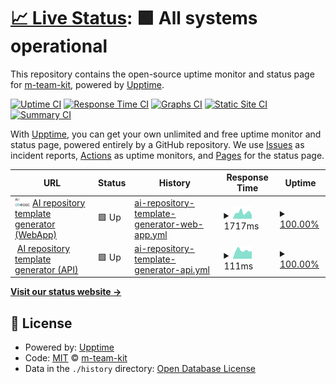 # [📈 Live Status](https://m-team-kit.github.io/templates-status): <!--live status--> **🟩 All systems operational**

This repository contains the open-source uptime monitor and status page for [m-team-kit](https://m-team-kit.github.io/templates-status), powered by [Upptime](https://github.com/upptime/upptime).

[![Uptime CI](https://github.com/m-team-kit/templates-status/workflows/Uptime%20CI/badge.svg)](https://github.com/m-team-kit/templates-status/actions?query=workflow%3A%22Uptime+CI%22)
[![Response Time CI](https://github.com/m-team-kit/templates-status/workflows/Response%20Time%20CI/badge.svg)](https://github.com/m-team-kit/templates-status/actions?query=workflow%3A%22Response+Time+CI%22)
[![Graphs CI](https://github.com/m-team-kit/templates-status/workflows/Graphs%20CI/badge.svg)](https://github.com/m-team-kit/templates-status/actions?query=workflow%3A%22Graphs+CI%22)
[![Static Site CI](https://github.com/m-team-kit/templates-status/workflows/Static%20Site%20CI/badge.svg)](https://github.com/m-team-kit/templates-status/actions?query=workflow%3A%22Static+Site+CI%22)
[![Summary CI](https://github.com/m-team-kit/templates-status/workflows/Summary%20CI/badge.svg)](https://github.com/m-team-kit/templates-status/actions?query=workflow%3A%22Summary+CI%22)

With [Upptime](https://upptime.js.org), you can get your own unlimited and free uptime monitor and status page, powered entirely by a GitHub repository. We use [Issues](https://github.com/m-team-kit/templates-status/issues) as incident reports, [Actions](https://github.com/m-team-kit/templates-status/actions) as uptime monitors, and [Pages](https://m-team-kit.github.io/templates-status) for the status page.

<!--start: status pages-->
<!-- This summary is generated by Upptime (https://github.com/upptime/upptime) -->
<!-- Do not edit this manually, your changes will be overwritten -->
<!-- prettier-ignore -->
| URL | Status | History | Response Time | Uptime |
| --- | ------ | ------- | ------------- | ------ |
| <img alt="" src="https://raw.githubusercontent.com/ai4eosc/status/master/static/logo.png" height="13"> [AI repository template generator (WebApp)](https://templates.cloud.ai4eosc.eu/) | 🟩 Up | [ai-repository-template-generator-web-app.yml](https://github.com/m-team-kit/templates-status/commits/HEAD/history/ai-repository-template-generator-web-app.yml) | <details><summary><img alt="Response time graph" src="./graphs/ai-repository-template-generator-web-app/response-time-week.png" height="20"> 1717ms</summary><br><a href="https://m-team-kit.github.io/templates-status/history/ai-repository-template-generator-web-app"><img alt="Response time 956" src="https://img.shields.io/endpoint?url=https%3A%2F%2Fraw.githubusercontent.com%2Fm-team-kit%2Ftemplates-status%2FHEAD%2Fapi%2Fai-repository-template-generator-web-app%2Fresponse-time.json"></a><br><a href="https://m-team-kit.github.io/templates-status/history/ai-repository-template-generator-web-app"><img alt="24-hour response time 4706" src="https://img.shields.io/endpoint?url=https%3A%2F%2Fraw.githubusercontent.com%2Fm-team-kit%2Ftemplates-status%2FHEAD%2Fapi%2Fai-repository-template-generator-web-app%2Fresponse-time-day.json"></a><br><a href="https://m-team-kit.github.io/templates-status/history/ai-repository-template-generator-web-app"><img alt="7-day response time 1717" src="https://img.shields.io/endpoint?url=https%3A%2F%2Fraw.githubusercontent.com%2Fm-team-kit%2Ftemplates-status%2FHEAD%2Fapi%2Fai-repository-template-generator-web-app%2Fresponse-time-week.json"></a><br><a href="https://m-team-kit.github.io/templates-status/history/ai-repository-template-generator-web-app"><img alt="30-day response time 1260" src="https://img.shields.io/endpoint?url=https%3A%2F%2Fraw.githubusercontent.com%2Fm-team-kit%2Ftemplates-status%2FHEAD%2Fapi%2Fai-repository-template-generator-web-app%2Fresponse-time-month.json"></a><br><a href="https://m-team-kit.github.io/templates-status/history/ai-repository-template-generator-web-app"><img alt="1-year response time 956" src="https://img.shields.io/endpoint?url=https%3A%2F%2Fraw.githubusercontent.com%2Fm-team-kit%2Ftemplates-status%2FHEAD%2Fapi%2Fai-repository-template-generator-web-app%2Fresponse-time-year.json"></a></details> | <details><summary><a href="https://m-team-kit.github.io/templates-status/history/ai-repository-template-generator-web-app">100.00%</a></summary><a href="https://m-team-kit.github.io/templates-status/history/ai-repository-template-generator-web-app"><img alt="All-time uptime 100.00%" src="https://img.shields.io/endpoint?url=https%3A%2F%2Fraw.githubusercontent.com%2Fm-team-kit%2Ftemplates-status%2FHEAD%2Fapi%2Fai-repository-template-generator-web-app%2Fuptime.json"></a><br><a href="https://m-team-kit.github.io/templates-status/history/ai-repository-template-generator-web-app"><img alt="24-hour uptime 100.00%" src="https://img.shields.io/endpoint?url=https%3A%2F%2Fraw.githubusercontent.com%2Fm-team-kit%2Ftemplates-status%2FHEAD%2Fapi%2Fai-repository-template-generator-web-app%2Fuptime-day.json"></a><br><a href="https://m-team-kit.github.io/templates-status/history/ai-repository-template-generator-web-app"><img alt="7-day uptime 100.00%" src="https://img.shields.io/endpoint?url=https%3A%2F%2Fraw.githubusercontent.com%2Fm-team-kit%2Ftemplates-status%2FHEAD%2Fapi%2Fai-repository-template-generator-web-app%2Fuptime-week.json"></a><br><a href="https://m-team-kit.github.io/templates-status/history/ai-repository-template-generator-web-app"><img alt="30-day uptime 100.00%" src="https://img.shields.io/endpoint?url=https%3A%2F%2Fraw.githubusercontent.com%2Fm-team-kit%2Ftemplates-status%2FHEAD%2Fapi%2Fai-repository-template-generator-web-app%2Fuptime-month.json"></a><br><a href="https://m-team-kit.github.io/templates-status/history/ai-repository-template-generator-web-app"><img alt="1-year uptime 100.00%" src="https://img.shields.io/endpoint?url=https%3A%2F%2Fraw.githubusercontent.com%2Fm-team-kit%2Ftemplates-status%2FHEAD%2Fapi%2Fai-repository-template-generator-web-app%2Fuptime-year.json"></a></details>
| <img alt="" src="https://upload.wikimedia.org/wikipedia/commons/a/ab/Swagger-logo.png" height="13"> [AI repository template generator (API)](https://templates.cloud.ai4eosc.eu/api/v1/) | 🟩 Up | [ai-repository-template-generator-api.yml](https://github.com/m-team-kit/templates-status/commits/HEAD/history/ai-repository-template-generator-api.yml) | <details><summary><img alt="Response time graph" src="./graphs/ai-repository-template-generator-api/response-time-week.png" height="20"> 111ms</summary><br><a href="https://m-team-kit.github.io/templates-status/history/ai-repository-template-generator-api"><img alt="Response time 121" src="https://img.shields.io/endpoint?url=https%3A%2F%2Fraw.githubusercontent.com%2Fm-team-kit%2Ftemplates-status%2FHEAD%2Fapi%2Fai-repository-template-generator-api%2Fresponse-time.json"></a><br><a href="https://m-team-kit.github.io/templates-status/history/ai-repository-template-generator-api"><img alt="24-hour response time 144" src="https://img.shields.io/endpoint?url=https%3A%2F%2Fraw.githubusercontent.com%2Fm-team-kit%2Ftemplates-status%2FHEAD%2Fapi%2Fai-repository-template-generator-api%2Fresponse-time-day.json"></a><br><a href="https://m-team-kit.github.io/templates-status/history/ai-repository-template-generator-api"><img alt="7-day response time 111" src="https://img.shields.io/endpoint?url=https%3A%2F%2Fraw.githubusercontent.com%2Fm-team-kit%2Ftemplates-status%2FHEAD%2Fapi%2Fai-repository-template-generator-api%2Fresponse-time-week.json"></a><br><a href="https://m-team-kit.github.io/templates-status/history/ai-repository-template-generator-api"><img alt="30-day response time 120" src="https://img.shields.io/endpoint?url=https%3A%2F%2Fraw.githubusercontent.com%2Fm-team-kit%2Ftemplates-status%2FHEAD%2Fapi%2Fai-repository-template-generator-api%2Fresponse-time-month.json"></a><br><a href="https://m-team-kit.github.io/templates-status/history/ai-repository-template-generator-api"><img alt="1-year response time 121" src="https://img.shields.io/endpoint?url=https%3A%2F%2Fraw.githubusercontent.com%2Fm-team-kit%2Ftemplates-status%2FHEAD%2Fapi%2Fai-repository-template-generator-api%2Fresponse-time-year.json"></a></details> | <details><summary><a href="https://m-team-kit.github.io/templates-status/history/ai-repository-template-generator-api">100.00%</a></summary><a href="https://m-team-kit.github.io/templates-status/history/ai-repository-template-generator-api"><img alt="All-time uptime 100.00%" src="https://img.shields.io/endpoint?url=https%3A%2F%2Fraw.githubusercontent.com%2Fm-team-kit%2Ftemplates-status%2FHEAD%2Fapi%2Fai-repository-template-generator-api%2Fuptime.json"></a><br><a href="https://m-team-kit.github.io/templates-status/history/ai-repository-template-generator-api"><img alt="24-hour uptime 100.00%" src="https://img.shields.io/endpoint?url=https%3A%2F%2Fraw.githubusercontent.com%2Fm-team-kit%2Ftemplates-status%2FHEAD%2Fapi%2Fai-repository-template-generator-api%2Fuptime-day.json"></a><br><a href="https://m-team-kit.github.io/templates-status/history/ai-repository-template-generator-api"><img alt="7-day uptime 100.00%" src="https://img.shields.io/endpoint?url=https%3A%2F%2Fraw.githubusercontent.com%2Fm-team-kit%2Ftemplates-status%2FHEAD%2Fapi%2Fai-repository-template-generator-api%2Fuptime-week.json"></a><br><a href="https://m-team-kit.github.io/templates-status/history/ai-repository-template-generator-api"><img alt="30-day uptime 100.00%" src="https://img.shields.io/endpoint?url=https%3A%2F%2Fraw.githubusercontent.com%2Fm-team-kit%2Ftemplates-status%2FHEAD%2Fapi%2Fai-repository-template-generator-api%2Fuptime-month.json"></a><br><a href="https://m-team-kit.github.io/templates-status/history/ai-repository-template-generator-api"><img alt="1-year uptime 100.00%" src="https://img.shields.io/endpoint?url=https%3A%2F%2Fraw.githubusercontent.com%2Fm-team-kit%2Ftemplates-status%2FHEAD%2Fapi%2Fai-repository-template-generator-api%2Fuptime-year.json"></a></details>

<!--end: status pages-->

[**Visit our status website →**](https://m-team-kit.github.io/templates-status)

## 📄 License

- Powered by: [Upptime](https://github.com/upptime/upptime)
- Code: [MIT](./LICENSE) © [m-team-kit](https://m-team-kit.github.io/templates-status)
- Data in the `./history` directory: [Open Database License](https://opendatacommons.org/licenses/odbl/1-0/)
